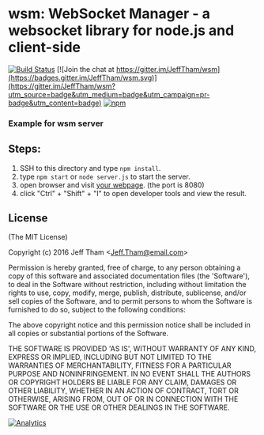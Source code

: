 # wsm: WebSocket Manager - a websocket library for node.js and client-side

[![Build Status](https://travis-ci.org/jefftham/wsm.svg?branch=develop)](https://travis-ci.org/jefftham/wsm)
[![Join the chat at https://gitter.im/JeffTham/wsm](https://badges.gitter.im/JeffTham/wsm.svg)](https://gitter.im/JeffTham/wsm?utm_source=badge&utm_medium=badge&utm_campaign=pr-badge&utm_content=badge)
[![npm](https://img.shields.io/npm/l/express.svg)](https://github.com/jefftham/wsm)

### Example for wsm server

## Steps:
1. SSH to this directory and type `npm install`.
2. type `npm start` or `node server.js` to start the server.
3. open browser and visit [your webpage](http://127.0.0.1:8080). (the port is 8080)
4. click "Ctrl" + "Shift" + "I" to open developer tools and view the result.


## License

(The MIT License)

Copyright (c) 2016 Jeff Tham &lt;Jeff.Tham@email.com&gt;

Permission is hereby granted, free of charge, to any person obtaining
a copy of this software and associated documentation files (the
'Software'), to deal in the Software without restriction, including
without limitation the rights to use, copy, modify, merge, publish,
distribute, sublicense, and/or sell copies of the Software, and to
permit persons to whom the Software is furnished to do so, subject to
the following conditions:

The above copyright notice and this permission notice shall be
included in all copies or substantial portions of the Software.

THE SOFTWARE IS PROVIDED 'AS IS', WITHOUT WARRANTY OF ANY KIND,
EXPRESS OR IMPLIED, INCLUDING BUT NOT LIMITED TO THE WARRANTIES OF
MERCHANTABILITY, FITNESS FOR A PARTICULAR PURPOSE AND NONINFRINGEMENT.
IN NO EVENT SHALL THE AUTHORS OR COPYRIGHT HOLDERS BE LIABLE FOR ANY
CLAIM, DAMAGES OR OTHER LIABILITY, WHETHER IN AN ACTION OF CONTRACT,
TORT OR OTHERWISE, ARISING FROM, OUT OF OR IN CONNECTION WITH THE
SOFTWARE OR THE USE OR OTHER DEALINGS IN THE SOFTWARE.


[![Analytics](https://ga-beacon.appspot.com/UA-87486542-1/example)](https://github.com/igrigorik/ga-beacon)

